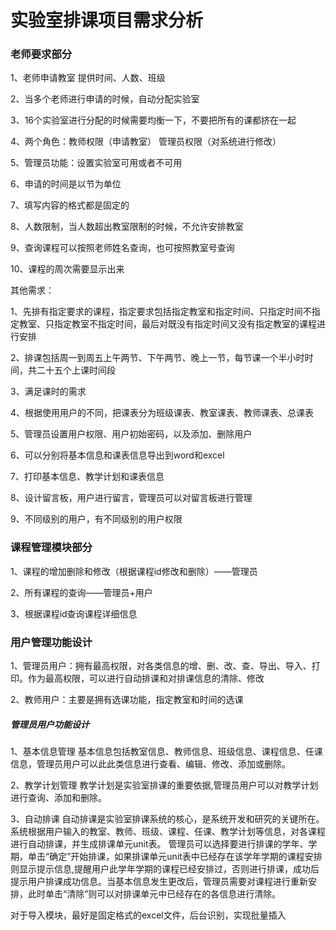 # 实验室排课项目需求分析

### 老师要求部分

1、老师申请教室 提供时间、人数、班级

2、当多个老师进行申请的时候，自动分配实验室

3、16个实验室进行分配的时候需要均衡一下，不要把所有的课都挤在一起

4、两个角色：教师权限（申请教室）  管理员权限（对系统进行修改）

5、管理员功能：设置实验室可用或者不可用

6、申请的时间是以节为单位

7、填写内容的格式都是固定的

8、人数限制，当人数超出教室限制的时候，不允许安排教室

9、查询课程可以按照老师姓名查询，也可按照教室号查询

10、课程的周次需要显示出来



其他需求：

1、先排有指定要求的课程，指定要求包括指定教室和指定时间、只指定时间不指定教室、只指定教室不指定时间，最后对既没有指定时间又没有指定教室的课程进行安排

2、排课包括周一到周五上午两节、下午两节、晚上一节，每节课一个半小时时间，共二十五个上课时间段

3、满足课时的需求

4、根据使用用户的不同，把课表分为班级课表、教室课表、教师课表、总课表

5、管理员设置用户权限、用户初始密码，以及添加、删除用户

6、可以分别将基本信息和课表信息导出到word和excel

7、打印基本信息、教学计划和课表信息

8、设计留言板，用户进行留言，管理员可以对留言板进行管理

9、不同级别的用户，有不同级别的用户权限



### 课程管理模块部分

1、课程的增加删除和修改（根据课程id修改和删除）——管理员

2、所有课程的查询——管理员+用户

3、根据课程id查询课程详细信息



### 用户管理功能设计

1、管理员用户：拥有最高权限，对各类信息的增、删、改、查、导出、导入、打印。作为最高权限，可以进行自动排课和对排课信息的清除、修改

2、教师用户：主要是拥有选课功能，指定教室和时间的选课



##### 管理员用户功能设计

1、基本信息管理
		基本信息包括教室信息、教师信息、班级信息、课程信息、任课信息，管理员用户可以此此类信息进行查看、编辑、修改、添加或删除。

2、教学计划管理
		教学计划是实验室排课的重要依据,管理员用户可以对教学计划进行查询、添加和删除。

3、自动排课
		自动排课是实验室排课系统的核心，是系统开发和研究的关键所在。系统根据用户输入的教室、教师、班级、课程、任课、教学计划等信息，对各课程进行自动排课，并生成排课单元unit表。
		管理员可以选择要进行排课的学年、学期，单击“确定”开始排课，如果排课单元unit表中已经存在该学年学期的课程安排则显示提示信息,提醒用户此学年学期的课程已经安排过，否则进行排课，成功后提示用户排课成功信息。当基本信息发生更改后，管理员需要对课程进行重新安排，此时单击“清除”则可以对排课单元中已经存在的各信息进行清除。



对于导入模块，最好是固定格式的excel文件，后台识别，实现批量插入